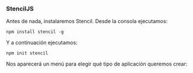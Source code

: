 ### StencilJS

Antes de nada, instalaremos Stencil. Desde la consola ejecutamos:

    npm install stencil -g 

Y a continuación ejecutamos:

    npm init stencil

Nos aparecerá un menú para elegir qué tipo de aplicación queremos crear:
